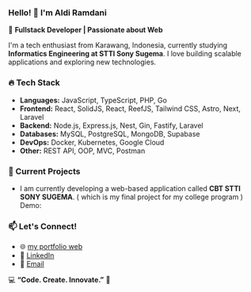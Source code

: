 ### Hello! 👋 I'm Aldi Ramdani

🚀 **Fullstack Developer | Passionate about Web**

I'm a tech enthusiast from Karawang, Indonesia, currently studying **Informatics Engineering at STTI Sony Sugema**. I love building scalable applications and exploring new technologies.

### 🔥 Tech Stack
- **Languages:** JavaScript, TypeScript, PHP, Go
- **Frontend:** React, SolidJS, React, ReefJS, Tailwind CSS, Astro, Next, Laravel
- **Backend:** Node.js, Express.js, Nest, Gin, Fastify, Laravel
- **Databases:** MySQL, PostgreSQL, MongoDB, Supabase
- **DevOps:** Docker, Kubernetes, Google Cloud
- **Other:** REST API, OOP, MVC, Postman

### 🌱 Current Projects
- I am currently developing a web-based application called **CBT STTI SONY SUGEMA**.
  ( which is my final project for my college program ) Demo: 

### 📫 Let's Connect!
- 🌐 [my portfolio web](https://aldiramdani.vercel.app/)
- 💼 [LinkedIn](https://linkedin.com/in/aldiramdani)
- 📧 [Email](ramdanialdi889@gmail.com)
  
💻 **“Code. Create. Innovate.”** 🚀

